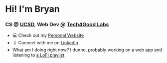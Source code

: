 # Hi! I'm Bryan

### CS @ [UCSD](https://ucsd.edu), Web Dev @ [Tech4Good Labs](https://tech4good.soe.ucsc.edu/#/)

- 💻 Check out my [Personal Website](https://bryanmin.me)
- 🖇 Connect with me on [LinkedIn](https://www.linkedin.com/in/bryanmin/)
- What am I doing right now? I dunno, probably working on a web app and listening to [a LoFi playlist](https://open.spotify.com/playlist/5jqxOJJ0Hjdqd8KCddH9cY?si=cd89e18fec35484f)



<!---
bdhmin/bdhmin is a ✨ special ✨ repository because its `README.md` (this file) appears on your GitHub profile.
You can click the Preview link to take a look at your changes.
--->

